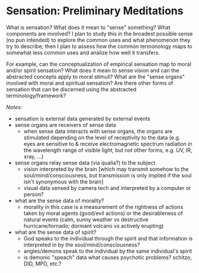 # Sensation: Preliminary Meditations

What is sensation? What does it mean to "sense" something? What components are involved? I plan to study this in the broadest possible sense (no pun intended) to explore the common uses and what phenomenon they try to describe; then I plan to assess how the common termonology maps to somewhat less common uses and analize how well it transfers.

For example, can the conceptualization of empirical sensation map to moral and/or spirit sensation? What does it mean to sense vision and can the abstracted concepts apply to moral stimuli? What are the "sense organs" involved with moral and spiritual sensation? Are there other forms of sensation that can be discerned using the abstracted terminology/framework?

*Notes:*
- sensation is external data generated by external events
- sense organs are receivers of sense data
  - when sense data interacts with sense organs, the organs are stimulated depending on the level of receptivity to the data (e.g. eyes are sensitive to & receive electromagnetic spectrum radiation in the wavelength range of visible light, but not other forms, e.g. UV, IR, xray, ...)
- sense organs relay sense data (via qualia?) to the subject
  - vision interpreted by the brain [which may transmit somehow to the soul/mind/consciousness, but transmission is only implied if the soul isn't synonymous with the brain]
  - visual data sensed by camera tech and interpreted by a computer or person?
- what are the sense data of morality? 
  - morality in this case is a measurement of the rightness of actions taken by moral agents (good/evil actions) or the desirableness of natural events (calm, sunny weather vs destructive hurricane/tornado; dormant volcano vs actively erupting)
- what are the sense data of spirit?
  - God speaks to the individual through the spirit and that information is interpreted in by the soul/mind/consciousness?
  - angles/demons speak to the individual by the same individual's spirit
  - is demonic "speach" data what causes psychotic problems? schitzo, DID, MPD, etc.?